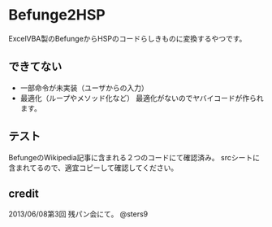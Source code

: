 
# Befunge2HSP
ExcelVBA製のBefungeからHSPのコードらしきものに変換するやつです。

## できてない
* 一部命令が未実装（ユーザからの入力）
* 最適化（ループやメソッド化など）
  最適化がないのでヤバイコードが作られます。
  
## テスト
BefungeのWikipedia記事に含まれる２つのコードにて確認済み。
srcシートに含まれてるので、適宜コピーして確認してください。


## credit
2013/06/08第3回 残パン会にて。
@sters9
